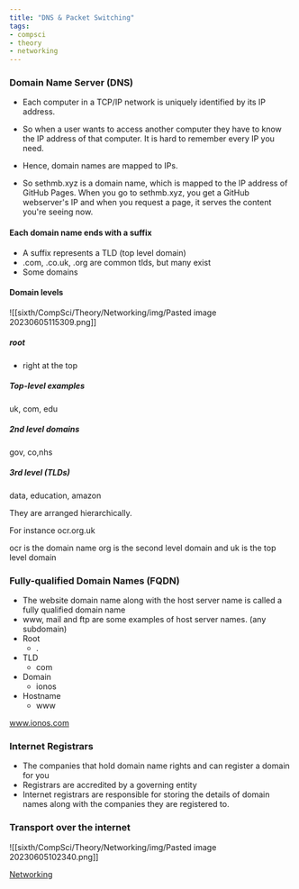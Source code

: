 ```yaml
---
title: "DNS & Packet Switching"
tags:
- compsci
- theory
- networking
---
```


### Domain Name Server (DNS)

- Each computer in a TCP/IP network is uniquely identified by its IP address.
- So when a user wants to access another computer they have to know the IP address of that computer. It is hard to remember every IP you need.
- Hence, domain names are mapped to IPs.

- So sethmb.xyz is a domain name, which is mapped to the IP address of GitHub Pages. When you go to sethmb.xyz, you get a GitHub webserver's IP and when you request a page, it serves the content you're seeing now.

#### Each domain name ends with a suffix

- A suffix represents a TLD (top level domain)
- .com, .co.uk, .org are common tlds, but many exist
- Some domains 

#### Domain levels


![[sixth/CompSci/Theory/Networking/img/Pasted image 20230605115309.png]]

##### root
- right at the top

##### Top-level examples
uk, com, edu

##### 2nd level domains

gov, co,nhs

##### 3rd level (TLDs)

data, education, amazon


They are arranged hierarchically.


For instance ocr.org.uk

ocr is the domain name
org is the second level domain
and uk is the top level domain

### Fully-qualified Domain Names (FQDN)

- The website domain name along with the host server name is called a fully qualified domain name
- www, mail and ftp are some examples of host server names. (any subdomain)
- Root
	- .
- TLD
	- com
- Domain
	- ionos
- Hostname
	- www


www.ionos.com

### Internet Registrars

- The companies that hold domain name rights and can register a domain for you
- Registrars are accredited by a governing entity
- Internet registrars are responsible for storing the details of domain names along with the companies they are registered to.


### Transport over the internet

![[sixth/CompSci/Theory/Networking/img/Pasted image 20230605102340.png]]



[Networking](sixth/CompSci/Theory/Networking/Networking)